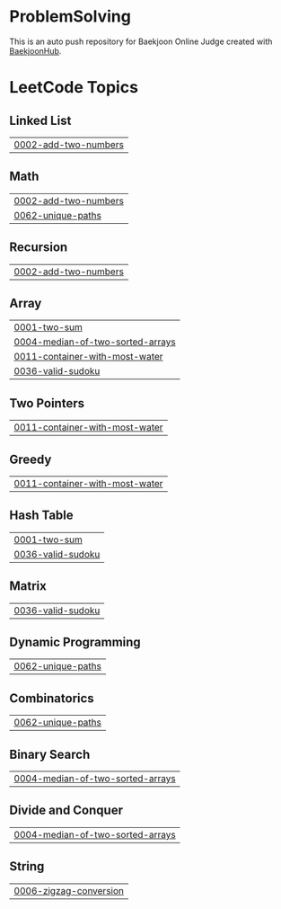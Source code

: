 # ProblemSolving
This is an auto push repository for Baekjoon Online Judge created with [BaekjoonHub](https://github.com/BaekjoonHub/BaekjoonHub).


<!---LeetCode Topics Start-->
# LeetCode Topics
## Linked List
|  |
| ------- |
| [0002-add-two-numbers](https://github.com/yeongjinjeong/ProblemSolving/tree/master/0002-add-two-numbers) |
## Math
|  |
| ------- |
| [0002-add-two-numbers](https://github.com/yeongjinjeong/ProblemSolving/tree/master/0002-add-two-numbers) |
| [0062-unique-paths](https://github.com/yeongjinjeong/ProblemSolving/tree/master/0062-unique-paths) |
## Recursion
|  |
| ------- |
| [0002-add-two-numbers](https://github.com/yeongjinjeong/ProblemSolving/tree/master/0002-add-two-numbers) |
## Array
|  |
| ------- |
| [0001-two-sum](https://github.com/yeongjinjeong/ProblemSolving/tree/master/0001-two-sum) |
| [0004-median-of-two-sorted-arrays](https://github.com/yeongjinjeong/ProblemSolving/tree/master/0004-median-of-two-sorted-arrays) |
| [0011-container-with-most-water](https://github.com/yeongjinjeong/ProblemSolving/tree/master/0011-container-with-most-water) |
| [0036-valid-sudoku](https://github.com/yeongjinjeong/ProblemSolving/tree/master/0036-valid-sudoku) |
## Two Pointers
|  |
| ------- |
| [0011-container-with-most-water](https://github.com/yeongjinjeong/ProblemSolving/tree/master/0011-container-with-most-water) |
## Greedy
|  |
| ------- |
| [0011-container-with-most-water](https://github.com/yeongjinjeong/ProblemSolving/tree/master/0011-container-with-most-water) |
## Hash Table
|  |
| ------- |
| [0001-two-sum](https://github.com/yeongjinjeong/ProblemSolving/tree/master/0001-two-sum) |
| [0036-valid-sudoku](https://github.com/yeongjinjeong/ProblemSolving/tree/master/0036-valid-sudoku) |
## Matrix
|  |
| ------- |
| [0036-valid-sudoku](https://github.com/yeongjinjeong/ProblemSolving/tree/master/0036-valid-sudoku) |
## Dynamic Programming
|  |
| ------- |
| [0062-unique-paths](https://github.com/yeongjinjeong/ProblemSolving/tree/master/0062-unique-paths) |
## Combinatorics
|  |
| ------- |
| [0062-unique-paths](https://github.com/yeongjinjeong/ProblemSolving/tree/master/0062-unique-paths) |
## Binary Search
|  |
| ------- |
| [0004-median-of-two-sorted-arrays](https://github.com/yeongjinjeong/ProblemSolving/tree/master/0004-median-of-two-sorted-arrays) |
## Divide and Conquer
|  |
| ------- |
| [0004-median-of-two-sorted-arrays](https://github.com/yeongjinjeong/ProblemSolving/tree/master/0004-median-of-two-sorted-arrays) |
## String
|  |
| ------- |
| [0006-zigzag-conversion](https://github.com/yeongjinjeong/ProblemSolving/tree/master/0006-zigzag-conversion) |
<!---LeetCode Topics End-->